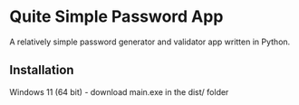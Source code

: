 # Quite Simple Password App
A relatively simple password generator and validator app written in Python.

## Installation
Windows 11 (64 bit) - download main.exe in the dist/ folder

